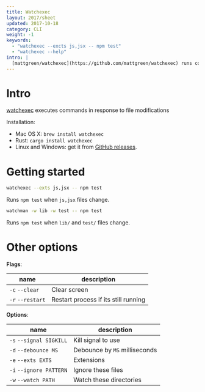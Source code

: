 ```yaml
---
title: Watchexec
layout: 2017/sheet
updated: 2017-10-18
category: CLI
weight: -1
keywords:
  - "watchexec --excts js,jsx -- npm test"
  - "watchexec --help"
intro: |
  [mattgreen/watchexec](https://github.com/mattgreen/watchexec) runs commands whenever certain files change.
---
```


# Intro

[watchexec](https://github.com/mattgreen/watchexec) executes commands in response to file modifications

Installation:
* Mac OS X: `brew install watchexec`
* Rust: `cargo install watchexec`
* Linux and Windows: get it from [GitHub releases](https://github.com/mattgreen/watchexec).

# Getting started

```bash
watchexec --exts js,jsx -- npm test
```

Runs `npm test` when `js,jsx` files change.

```bash
watchman -w lib -w test -- npm test
```

Runs `npm test` when `lib/` and `test/` files change.

# Other options

**Flags**:

| name | description |
| --- | --- |
| `-c` `--clear`   | Clear screen                         |
| `-r` `--restart` | Restart process if its still running |

**Options**:

| name | description |
| --- | --- |
| `-s` `--signal SIGKILL` | Kill signal to use            |
| `-d` `--debounce MS`    | Debounce by `MS` milliseconds |
| `-e` `--exts EXTS`      | Extensions                    |
| `-i` `--ignore PATTERN` | Ignore these files            |
| `-w` `--watch PATH`     | Watch these directories       |
